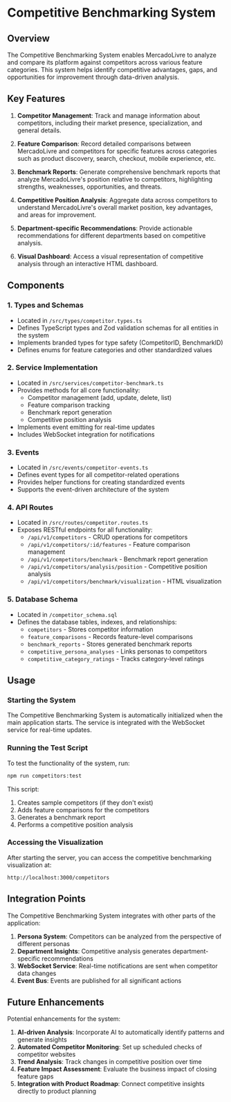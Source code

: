 # Competitive Benchmarking System

## Overview

The Competitive Benchmarking System enables MercadoLivre to analyze and compare its platform against competitors across various feature categories. This system helps identify competitive advantages, gaps, and opportunities for improvement through data-driven analysis.

## Key Features

1. **Competitor Management**: Track and manage information about competitors, including their market presence, specialization, and general details.

2. **Feature Comparison**: Record detailed comparisons between MercadoLivre and competitors for specific features across categories such as product discovery, search, checkout, mobile experience, etc.

3. **Benchmark Reports**: Generate comprehensive benchmark reports that analyze MercadoLivre's position relative to competitors, highlighting strengths, weaknesses, opportunities, and threats.

4. **Competitive Position Analysis**: Aggregate data across competitors to understand MercadoLivre's overall market position, key advantages, and areas for improvement.

5. **Department-specific Recommendations**: Provide actionable recommendations for different departments based on competitive analysis.

6. **Visual Dashboard**: Access a visual representation of competitive analysis through an interactive HTML dashboard.

## Components

### 1. Types and Schemas

- Located in `/src/types/competitor.types.ts`
- Defines TypeScript types and Zod validation schemas for all entities in the system
- Implements branded types for type safety (CompetitorID, BenchmarkID)
- Defines enums for feature categories and other standardized values

### 2. Service Implementation

- Located in `/src/services/competitor-benchmark.ts`
- Provides methods for all core functionality:
  - Competitor management (add, update, delete, list)
  - Feature comparison tracking
  - Benchmark report generation
  - Competitive position analysis
- Implements event emitting for real-time updates
- Includes WebSocket integration for notifications

### 3. Events

- Located in `/src/events/competitor-events.ts`
- Defines event types for all competitor-related operations
- Provides helper functions for creating standardized events
- Supports the event-driven architecture of the system

### 4. API Routes

- Located in `/src/routes/competitor.routes.ts`
- Exposes RESTful endpoints for all functionality:
  - `/api/v1/competitors` - CRUD operations for competitors
  - `/api/v1/competitors/:id/features` - Feature comparison management
  - `/api/v1/competitors/benchmark` - Benchmark report generation
  - `/api/v1/competitors/analysis/position` - Competitive position analysis
  - `/api/v1/competitors/benchmark/visualization` - HTML visualization

### 5. Database Schema

- Located in `/competitor_schema.sql`
- Defines the database tables, indexes, and relationships:
  - `competitors` - Stores competitor information
  - `feature_comparisons` - Records feature-level comparisons
  - `benchmark_reports` - Stores generated benchmark reports
  - `competitive_persona_analyses` - Links personas to competitors
  - `competitive_category_ratings` - Tracks category-level ratings

## Usage

### Starting the System

The Competitive Benchmarking System is automatically initialized when the main application starts. The service is integrated with the WebSocket service for real-time updates.

### Running the Test Script

To test the functionality of the system, run:

```bash
npm run competitors:test
```

This script:
1. Creates sample competitors (if they don't exist)
2. Adds feature comparisons for the competitors
3. Generates a benchmark report
4. Performs a competitive position analysis

### Accessing the Visualization

After starting the server, you can access the competitive benchmarking visualization at:

```
http://localhost:3000/competitors
```

## Integration Points

The Competitive Benchmarking System integrates with other parts of the application:

1. **Persona System**: Competitors can be analyzed from the perspective of different personas
2. **Department Insights**: Competitive analysis generates department-specific recommendations
3. **WebSocket Service**: Real-time notifications are sent when competitor data changes
4. **Event Bus**: Events are published for all significant actions

## Future Enhancements

Potential enhancements for the system:

1. **AI-driven Analysis**: Incorporate AI to automatically identify patterns and generate insights
2. **Automated Competitor Monitoring**: Set up scheduled checks of competitor websites
3. **Trend Analysis**: Track changes in competitive position over time
4. **Feature Impact Assessment**: Evaluate the business impact of closing feature gaps
5. **Integration with Product Roadmap**: Connect competitive insights directly to product planning